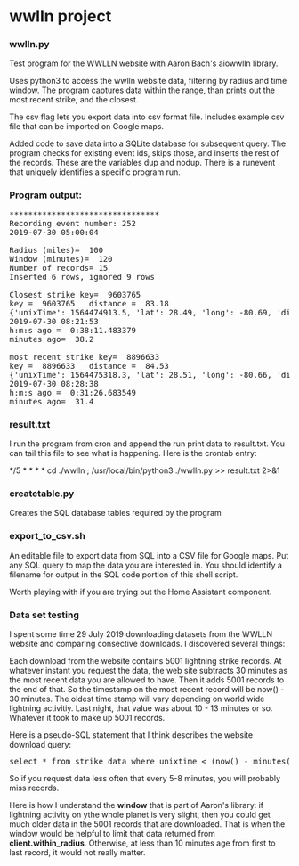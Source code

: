 # wwlln project

### wwlln.py
Test program for the WWLLN website with Aaron Bach's aiowwlln library.

Uses python3 to access the wwlln website data, filtering by radius and time window.  The program captures data within the range, than prints out the most recent strike, and the closest.

The csv flag lets you export data into csv format file.
Includes example csv file that can be imported on Google maps.

Added code to save data into a SQLite database for subsequent query.  The program checks for existing event ids, skips those, 
and inserts the rest of the records.  These are the variables dup and nodup.  There is a runevent that uniquely identifies a specific program run.

### Program output:
<pre>
********************************
Recording event number: 252
2019-07-30 05:00:04

Radius (miles)=  100
Window (minutes)=  120
Number of records= 15
Inserted 6 rows, ignored 9 rows

Closest strike key=  9603765
key =  9603765   distance =  83.18
{'unixTime': 1564474913.5, 'lat': 28.49, 'long': -80.69, 'distance': 83.18248834860982}
2019-07-30 08:21:53
h:m:s ago =  0:38:11.483379
minutes ago=  38.2

most recent strike key=  8896633
key =  8896633   distance =  84.53
{'unixTime': 1564475318.3, 'lat': 28.51, 'long': -80.66, 'distance': 84.5324585791536}
2019-07-30 08:28:38
h:m:s ago =  0:31:26.683549
minutes ago=  31.4
</pre>

### result.txt
I run the program from cron and append the run print data to result.txt.  You can tail this file to see what is happening. Here is the crontab entry:

*/5 * * * * cd ./wwlln ; /usr/local/bin/python3 ./wwlln.py >> result.txt 2>&1


### createtable.py 
   Creates the SQL database tables required by the program
   
### export_to_csv.sh   
   An editable file to export data from SQL into a CSV file for Google maps.  Put any SQL query to map the data 
you are interested in.  You should identify a filename for output in the SQL code portion of this shell script.
   
   
Worth playing with if you are trying out the Home Assistant component.

### Data set testing 
I spent some time 29 July 2019 downloading datasets from the WWLLN website and comparing consective 
downloads.  I discovered several things:

Each download from the website contains 5001 lightning strike records.
At whatever instant you request the data, the web site subtracts 30 minutes as the most
recent data you are allowed to have. Then it adds 5001 records to the end of that. So the 
timestamp on the most recent record will be now() - 30 minutes.  The oldest time stamp will 
vary depending on world wide lightning activitiy.  Last night, that value was about 10 - 13 minutes or so.  Whatever it took to make up 5001 records.

Here is a pseudo-SQL statement that I think describes the website download query:<br>
<pre>select * from strike_data where unixtime < (now() - minutes(30)) order by unixtime desc limit 5001;</pre>

So if you request data less often that every 5-8 minutes, you will probably miss records.

Here is how I understand the <b>window</b> that is part of Aaron's library: if lightning activity on ythe whole planet is very slight, then you could get much older data in the 5001 records that are downloaded.  That is when the window would be helpful to limit that data returned from <b>client.within_radius</b>. Otherwise, at less than 10 minutes age from first to last record, it would not really matter.



